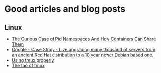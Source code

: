# Good articles and blog posts

## Linux
* [The Curious Case of Pid Namespaces And How Containers Can Share Them](https://hackernoon.com/the-curious-case-of-pid-namespaces-1ce86b6bc900)
* [Google - Case Study - Live upgrading many thousand of servers from an ancient Red Hat distribution to a 10 year newer Debian based one.](http://marc.merlins.org/linux/talks/ProdNG-LISA/ProdNG.pdf)
* [Using tmux properly](http://danielallendeutsch.com/blog/16-using-tmux-properly.html)
* [The tao of tmux](https://leanpub.com/the-tao-of-tmux/read)


